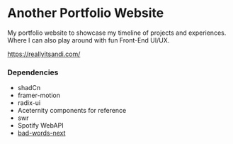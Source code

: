 # Another Portfolio Website

My portfolio website to showcase my timeline of projects and experiences. Where I can also play around with fun Front-End UI/UX.

https://reallyitsandi.com/

### Dependencies
* shadCn
* framer-motion
* radix-ui
* Aceternity components for reference
* swr
* Spotify WebAPI
* [bad-words-next](https://github.com/alexzel/bad-words-next)

